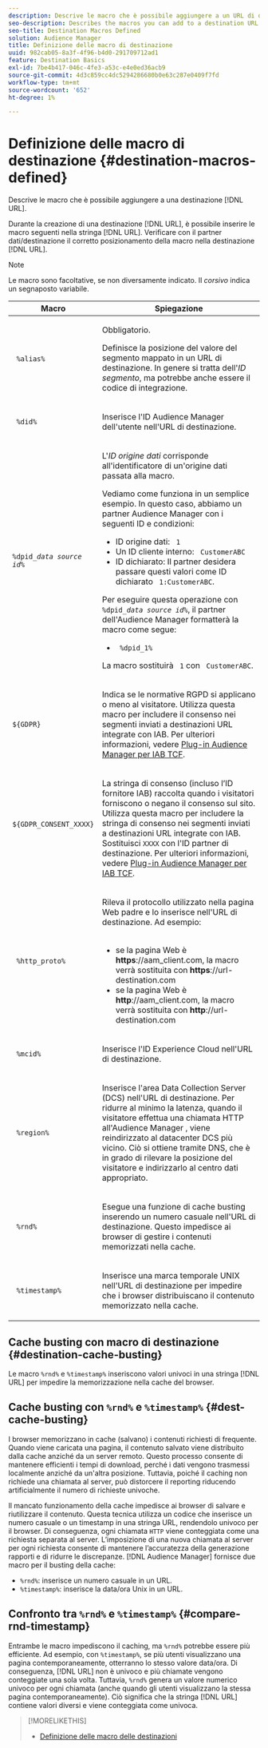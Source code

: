 ```yaml
---
description: Descrive le macro che è possibile aggiungere a un URL di destinazione.
seo-description: Describes the macros you can add to a destination URL.
seo-title: Destination Macros Defined
solution: Audience Manager
title: Definizione delle macro di destinazione
uuid: 982cab05-8a3f-4f96-b4d0-291709712ad1
feature: Destination Basics
exl-id: 7be4b417-046c-4fe3-a53c-e4e0ed36acb9
source-git-commit: 4d3c859cc4dc5294286680b0e63c287e0409f7fd
workflow-type: tm+mt
source-wordcount: '652'
ht-degree: 1%

---
```


# Definizione delle macro di destinazione {#destination-macros-defined}

Descrive le macro che è possibile aggiungere a una destinazione [!DNL URL].

<!-- destination-macros.xml -->

Durante la creazione di una destinazione [!DNL URL], è possibile inserire le macro seguenti nella stringa [!DNL URL]. Verificare con il partner dati/destinazione il corretto posizionamento della macro nella destinazione [!DNL URL].

>[!NOTE]
>
>Le macro sono facoltative, se non diversamente indicato. Il *corsivo* indica un segnaposto variabile.

<table id="table_2C532EFB9DAE41B08714753EBD7DFB05"> 
 <thead> 
  <tr> 
   <th colname="col1" class="entry"> Macro </th> 
   <th colname="col2" class="entry"> Spiegazione </th> 
  </tr> 
 </thead>
 <tbody> 
  <tr> 
   <td colname="col1"> <p> <code> %alias%</code> </p> </td> 
   <td colname="col2"> <p>Obbligatorio. </p> <p>Definisce la posizione del valore del segmento mappato in un URL di destinazione. In genere si tratta dell'<i>ID segmento</i>, ma potrebbe anche essere il codice di integrazione. </p> </td> 
  </tr> 
  <tr> 
   <td colname="col1"> <p> <code> %did%</code> </p> </td> 
   <td colname="col2"> <p>Inserisce l'ID Audience Manager </span> dell'utente <span class="keyword"> nell'URL di destinazione. </p> </td> 
  </tr> 
  <tr> 
   <td colname="col1"> <p> <code>%dpid_<i>data source id</i>%</code> </p> </td> 
   <td colname="col2"> <p>L'<i>ID origine dati</i> corrisponde all'identificatore di un'origine dati passata alla macro. </p> <p>Vediamo come funziona in un semplice esempio. In questo caso, abbiamo un partner <span class="keyword"> Audience Manager</span> con i seguenti ID e condizioni: </p> 
    <ul id="ul_697508B437EB4090B121AFA5D519AFBE"> 
     <li id="li_32D9F72A7D1543A892DC7E1529E98A96">ID origine dati: <code> 1</code> </li> 
     <li id="li_099F5B63D2244B5AADA9B26CB6152E6B">Un ID cliente interno: <code> CustomerABC</code> </li> 
     <li id="li_0D9FE501C16444DDB388C8E934E5A8C6">ID dichiarato: Il partner desidera passare questi valori come ID dichiarato <code> 1:CustomerABC</code>. </li> 
    </ul> <p>Per eseguire questa operazione con <code>%dpid_<i>data source id</i>%</code>, il partner dell'Audience Manager <span class="keyword"></span> formatterà la macro come segue: </p> 
    <ul class="simplelist"> 
     <li> <code> %dpid_1%</code> </li> 
    </ul> <p>La macro sostituirà <code> 1</code> con <code> CustomerABC</code>. </p> </td> 
  </tr> 
  <tr>
    <td><p><code>${GDPR}</code></p></td>
    <td><p>Indica se le normative RGPD si applicano o meno al visitatore. Utilizza questa macro per includere il consenso nei segmenti inviati a destinazioni URL integrate con IAB. Per ulteriori informazioni, vedere <a href="../../overview/data-security-and-privacy/aam-iab-plugin.md">Plug-in Audience Manager per IAB TCF</a>.</p></td>
  </tr>
   <tr>
    <td><code>${GDPR_CONSENT_XXXX}</code></p></td>
    <td><p>La stringa di consenso (incluso l’ID fornitore IAB) raccolta quando i visitatori forniscono o negano il consenso sul sito. Utilizza questa macro per includere la stringa di consenso nei segmenti inviati a destinazioni URL integrate con IAB. Sostituisci <code>XXXX</code> con l'ID partner di destinazione. Per ulteriori informazioni, vedere <a href="../../overview/data-security-and-privacy/aam-iab-plugin.md">Plug-in Audience Manager per IAB TCF</a>. </p></td>
  </tr>
  <tr> 
   <td colname="col1"> <p><code> %http_proto%</code> </p> </td> 
   <td colname="col2"> <p>Rileva il protocollo utilizzato nella pagina Web padre e lo inserisce nell'URL di destinazione. Ad esempio:
     <br> 
     <ul id="ul_026F56EC46E94D9EB1153557C0F65325"> 
      <li id="li_B41EF140CC274CB68FE7213DD8B908C0">se la pagina Web è <b>https</b>://aam_client.com, la macro verrà sostituita con <b>https</b>://url-destination.com </li> 
      <li id="li_BDCD6EA69B004A92BA6981952341BD77">se la pagina Web è <b>http</b>://aam_client.com, la macro verrà sostituita con <b>http</b>://url-destination.com </li> 
     </ul> </p> </td> 
  </tr> 
  <tr> 
   <td colname="col1"> <p><code> %mcid%</code> </p> </td> 
   <td colname="col2"> <p>Inserisce l'ID Experience Cloud <span class="keyword"></span> nell'URL di destinazione. </p> </td> 
  </tr> 
  <tr> 
   <td colname="col1"> <p><code> %region%</code> </p> </td> 
   <td colname="col2"> <p>Inserisce l'area <span class="wintitle"> Data Collection Server (DCS)</span> nell'URL di destinazione. Per ridurre al minimo la latenza, quando il visitatore effettua una chiamata HTTP all'Audience Manager <span class="keyword"></span>, viene reindirizzato al datacenter <span class="wintitle"> DCS</span> più vicino. Ciò si ottiene tramite DNS, che è in grado di rilevare la posizione del visitatore e indirizzarlo al centro dati appropriato. </p> </td> 
  </tr> 
  <tr> 
   <td colname="col1"> <p> <code> %rnd%</code> </p> </td> 
   <td colname="col2"> <p>Esegue una funzione di cache busting inserendo un numero casuale nell'URL di destinazione. Questo impedisce ai browser di gestire i contenuti memorizzati nella cache. </p> </td> 
  </tr> 
  <tr> 
   <td colname="col1"> <p> <code> %timestamp%</code> </p> </td> 
   <td colname="col2"> <p>Inserisce una marca temporale UNIX nell'URL di destinazione per impedire che i browser distribuiscano il contenuto memorizzato nella cache. </p> </td> 
  </tr> 
 </tbody> 
</table>

## Cache busting con macro di destinazione {#destination-cache-busting}

Le macro `%rnd%` e `%timestamp%` inseriscono valori univoci in una stringa [!DNL URL] per impedire la memorizzazione nella cache del browser.

## Cache busting con `%rnd%` e `%timestamp%` {#dest-cache-busting}

<!-- c_dest_cache_busting.xml -->

I browser memorizzano in cache (salvano) i contenuti richiesti di frequente. Quando viene caricata una pagina, il contenuto salvato viene distribuito dalla cache anziché da un server remoto. Questo processo consente di mantenere efficienti i tempi di download, perché i dati vengono trasmessi localmente anziché da un&#39;altra posizione. Tuttavia, poiché il caching non richiede una chiamata al server, può distorcere il reporting riducendo artificialmente il numero di richieste univoche.

Il mancato funzionamento della cache impedisce ai browser di salvare e riutilizzare il contenuto. Questa tecnica utilizza un codice che inserisce un numero casuale o un timestamp in una stringa URL, rendendolo univoco per il browser. Di conseguenza, ogni chiamata `HTTP` viene conteggiata come una richiesta separata al server. L’imposizione di una nuova chiamata al server per ogni richiesta consente di mantenere l’accuratezza della generazione rapporti e di ridurre le discrepanze. [!DNL Audience Manager] fornisce due macro per il busting della cache:

* `%rnd%`: inserisce un numero casuale in un URL.
* `%timestamp%`: inserisce la data/ora Unix in un URL.

## Confronto tra `%rnd%` e `%timestamp%` {#compare-rnd-timestamp}

Entrambe le macro impediscono il caching, ma `%rnd%` potrebbe essere più efficiente. Ad esempio, con `%timestamp%`, se più utenti visualizzano una pagina contemporaneamente, otterranno lo stesso valore data/ora. Di conseguenza, [!DNL URL] non è univoco e più chiamate vengono conteggiate una sola volta. Tuttavia, `%rnd%` genera un valore numerico univoco per ogni chiamata (anche quando gli utenti visualizzano la stessa pagina contemporaneamente). Ciò significa che la stringa [!DNL URL] contiene valori diversi e viene conteggiata come univoca.

>[!MORELIKETHIS]
>
>* [Definizione delle macro delle destinazioni](../../features/destinations/destination-macros.md#destination-macros-defined)

